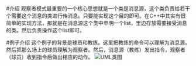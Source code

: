 #介绍
观察者模式最重要的一个核心思想就是一个类是消息源，这个类负责给若干个需要这个消息的类进行传消息。只要能实现这个目的即可。在C++中其实有很简单的实现方法，那就是在消息源这个类中申明一个list，里边存放需要接受消息的类。然后负责操作这个list即可。

#例子介绍
这个例子的背景是球员和教练。这里把教练的命令可以理解为消息源。然后把那么场上的球员理解为观察者。然后，消息源（教练）发出指令，观察者（球员）收到指令后做出相应的动作。
![ UML类图](http://www.plantuml.com/plantuml/png/jP7FJi9048Vl-nGJkBHe4y-2X8GeD-E1EndRKJVPFsHtMo3ekxjBfs8DgLuyTJhpRNxVpYvyG1TghSHQ1aKmii-UN4FkVezwgsYzioCXdXGUoC7ilIZWmReTkghNMzMfixHQewcWAERjiEiaPccnVED_KIhq7bheAAwuodnmqho2GKtNZCAaR8jy6hb6HbTKq5XP0UsfPAexMLeJo8Jy3cuIpjr7r9J5ysFu5f1-lpBqXbEcueFb-9h9ZijXlLk-msdQS_x5zHovgZam5VyPntbC77yk5aE8RvNn0q-sfsyElDGUMj6VKME3V3bSHiUWf0-pRZO7lKcDdclCEGiFYQPabXiQiz2b_Ip8LBLMdm00)
